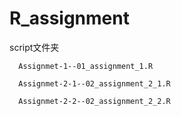 # R_assignment
script文件夹

      Assignmet-1--01_assignment_1.R

      Assignmet-2-1--02_assignment_2_1.R

      Assignmet-2-2--02_assignment_2_2.R
